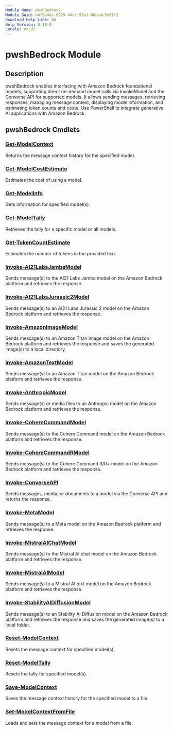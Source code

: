 ```yaml
---
Module Name: pwshBedrock
Module Guid: b4f9e4dc-0229-44ef-99a1-08be4c5e81f2
Download Help Link: NA
Help Version: 0.10.0
Locale: en-US
---
```


# pwshBedrock Module
## Description
pwshBedrock enables interfacing with Amazon Bedrock foundational models, supporting direct on-demand model calls via InvokeModel and the Converse API for supported models. It allows sending messages, retrieving responses, managing message context, displaying model information, and estimating token counts and costs. Use PowerShell to integrate generative AI applications with Amazon Bedrock.

## pwshBedrock Cmdlets
### [Get-ModelContext](Get-ModelContext.md)
Returns the message context history for the specified model.

### [Get-ModelCostEstimate](Get-ModelCostEstimate.md)
Estimates the cost of using a model.

### [Get-ModelInfo](Get-ModelInfo.md)
Gets information for specified model(s).

### [Get-ModelTally](Get-ModelTally.md)
Retrieves the tally for a specific model or all models.

### [Get-TokenCountEstimate](Get-TokenCountEstimate.md)
Estimates the number of tokens in the provided text.

### [Invoke-AI21LabsJambaModel](Invoke-AI21LabsJambaModel.md)
Sends message(s) to the AI21 Labs Jamba model on the Amazon Bedrock platform and retrieves the response.

### [Invoke-AI21LabsJurassic2Model](Invoke-AI21LabsJurassic2Model.md)
Sends message(s) to an AI21 Labs Jurassic 2 model on the Amazon Bedrock platform and retrieves the response.

### [Invoke-AmazonImageModel](Invoke-AmazonImageModel.md)
Sends message(s) to an Amazon Titan image model on the Amazon Bedrock platform and retrieves the response and saves the generated image(s) to a local directory.

### [Invoke-AmazonTextModel](Invoke-AmazonTextModel.md)
Sends message(s) to an Amazon Titan model on the Amazon Bedrock platform and retrieves the response.

### [Invoke-AnthropicModel](Invoke-AnthropicModel.md)
Sends message(s) or media files to an Anthropic model on the Amazon Bedrock platform and retrieves the response.

### [Invoke-CohereCommandModel](Invoke-CohereCommandModel.md)
Sends message(s) to the Cohere Command model on the Amazon Bedrock platform and retrieves the response.

### [Invoke-CohereCommandRModel](Invoke-CohereCommandRModel.md)
Sends message(s) to the Cohere Command R/R+ model on the Amazon Bedrock platform and retrieves the response.

### [Invoke-ConverseAPI](Invoke-ConverseAPI.md)
Sends messages, media, or documents to a model via the Converse API and returns the response.

### [Invoke-MetaModel](Invoke-MetaModel.md)
Sends message(s) to a Meta model on the Amazon Bedrock platform and retrieves the response.

### [Invoke-MistralAIChatModel](Invoke-MistralAIChatModel.md)
Sends message(s) to the Mistral AI chat model on the Amazon Bedrock platform and retrieves the response.

### [Invoke-MistralAIModel](Invoke-MistralAIModel.md)
Sends message(s) to a Mistral AI text model on the Amazon Bedrock platform and retrieves the response.

### [Invoke-StabilityAIDiffusionModel](Invoke-StabilityAIDiffusionModel.md)
Sends message(s) to an Stability AI Diffusion model on the Amazon Bedrock platform and retrieves the response and saves the generated image(s) to a local folder.

### [Reset-ModelContext](Reset-ModelContext.md)
Resets the message context for specified model(s).

### [Reset-ModelTally](Reset-ModelTally.md)
Resets the tally for specified model(s).

### [Save-ModelContext](Save-ModelContext.md)
Saves the message context history for the specified model to a file.

### [Set-ModelContextFromFile](Set-ModelContextFromFile.md)
Loads and sets the message context for a model from a file.


